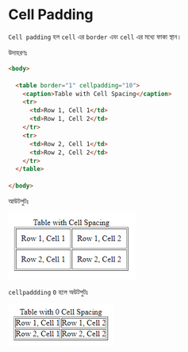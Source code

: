# Cell Padding

`Cell padding` হল `cell` এর `border` এবং `cell` এর মধ্যে ফাকা স্থান।

উদাহরণঃ
```html
<body>

  <table border="1" cellpadding="10">
    <caption>Table with Cell Spacing</caption>
    <tr>
      <td>Row 1, Cell 1</td>
      <td>Row 1, Cell 2</td>
    </tr>
    <tr>
      <td>Row 2, Cell 1</td>
      <td>Row 2, Cell 2</td>
    </tr>
  </table>

</body>
```

আউটপুটঃ

![](../images/cell_padding.jpg)

`cellpaddding` `0` হলে অউটপুটঃ

![](../images/zero_cell_padding.jpg)